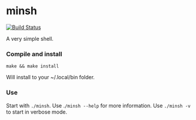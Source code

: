 # minsh
[![Build Status](https://travis-ci.com/dvdmuckle/minsh.svg?token=ZyGP8ocpJoWhC6vU2pKy&branch=master)](https://travis-ci.com/dvdmuckle/minsh)

A very simple shell.

### Compile and install

`make && make install`

Will install to your ~/.local/bin folder.

### Use

Start with `./minsh`. Use .`/minsh --help` for more information. Use `./minsh -v` to start in verbose mode.
